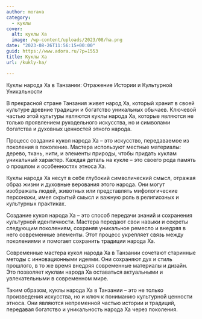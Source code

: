 ```yaml
---
author: morava
category:
  - куклы
cover:
  alt: куклы Ха
  image: /wp-content/uploads/2023/08/ha.png
date: "2023-08-26T11:56:15+00:00"
guid: https://www.adora.ru/?p=1553
title: Куклы Ха
url: /kukly-ha/

---
```

Куклы народа Ха в Танзании: Отражение Истории и Культурной Уникальности

В прекрасной стране Танзания живет народ Ха, который хранит в своей культуре древние традиции и богатство уникальных обычаев. Ключевой частью этой культуры являются куклы народа Ха, которые являются не только проявлением рукодельного искусства, но и символами богатства и духовных ценностей этного народа.

Процесс создания кукол народа Ха – это искусство, передаваемое из поколения в поколение. Мастера используют местные материалы: дерево, ткань, нити, и элементы природы, чтобы придать куклам уникальный характер. Каждая деталь на кукле – это своего рода память о прошлом и особенностях этноса Ха.

Куклы народа Ха несут в себе глубокий символический смысл, отражая образ жизни и духовные верования этого народа. Они могут изображать людей, животных или представлять мифологические персонажи, имея скрытый смысл и важную роль в религиозных и культурных практиках.

Создание кукол народа Ха – это способ передачи знаний и сохранения культурной идентичности. Мастера передают свои навыки и секреты следующим поколениям, сохраняя уникальное ремесло и внедряя в него современные элементы. Этот процесс укрепляет связь между поколениями и помогает сохранить традиции народа Ха.

Современные мастера кукол народа Ха в Танзании сочетают старинные методы с инновационными идеями. Они сохраняют дух и стиль прошлого, в то же время внедряя современные материалы и дизайн. Это позволяет куклам народа Ха оставаться актуальными и увлекательными в современном мире.

Таким образом, куклы народа Ха в Танзании – это не только произведения искусства, но и ключ к пониманию культурной ценности этноса. Они являются непременной частью истории и традиций, передавая богатство и уникальность народа Ха через поколения.
